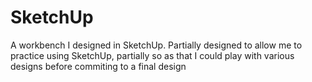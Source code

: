 # SketchUp
A workbench I designed in SketchUp. Partially designed to allow me to practice using SketchUp, partially 
so as that I could play with various designs before commiting to a final design
